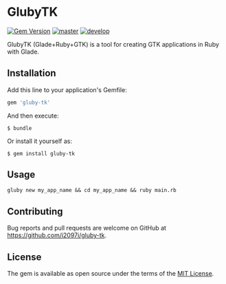 # GlubyTK

[![Gem Version](https://badge.fury.io/rb/gluby-tk.svg)](https://badge.fury.io/rb/gluby-tk)  [![master](https://travis-ci.org/i2097i/gluby-tk.svg?branch=master)](https://travis-ci.org/i2097i/gluby-tk)  [![develop](https://travis-ci.org/i2097i/gluby-tk.svg?branch=develop)](https://travis-ci.org/i2097i/gluby-tk)

GlubyTK (Glade+Ruby+GTK) is a tool for creating GTK applications in Ruby with Glade.

## Installation

Add this line to your application's Gemfile:

```ruby
gem 'gluby-tk'
```

And then execute:

    $ bundle

Or install it yourself as:

    $ gem install gluby-tk

## Usage

```gluby new my_app_name && cd my_app_name && ruby main.rb```

## Contributing

Bug reports and pull requests are welcome on GitHub at https://github.com/i2097i/gluby-tk.

## License

The gem is available as open source under the terms of the [MIT License](http://opensource.org/licenses/MIT).

